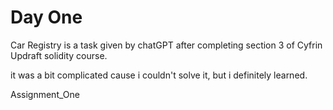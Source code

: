 # Day One

 Car Registry is a task given by chatGPT after completing section 3 of Cyfrin Updraft solidity course.

 it was a bit complicated cause i couldn't solve it, but i definitely learned.

Assignment_One
